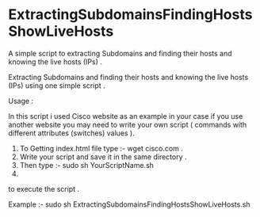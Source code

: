 # ExtractingSubdomainsFindingHostsShowLiveHosts
A simple script to extracting Subdomains and finding their hosts and knowing the live hosts (IPs) .

Extracting Subdomains and finding their hosts and knowing the live hosts (IPs) using one simple script .

Usage : 

In this script i used Cisco website as an example in your case if you use another website you may need to write your own script ( commands with different attributes (switches) values ).

1. To Getting index.html file type :- wget cisco.com  .
2. Write your script and save it in the same directory .
3. Then type :-  sudo sh YourScriptName.sh 
4. 
to execute the script .

Example :- sudo sh ExtractingSubdomainsFindingHostsShowLiveHosts.sh 

